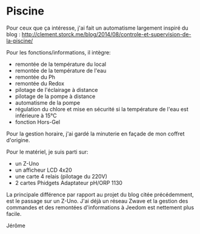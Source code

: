 # Piscine

Pour ceux que ça intéresse, j'ai fait un automatisme largement inspiré du blog :
http://clement.storck.me/blog/2014/08/controle-et-supervision-de-la-piscine/

Pour les fonctions/informations, il intègre:
- remontée de la température du local
- remontée de la température de l'eau
- remontée du Ph
- remontée du Redox
- pilotage de l'éclairage à distance
- pilotage de la pompe à distance
- automatisme de la pompe
- régulation du chlore et mise en sécurité si la température de l'eau est inférieure à 15°C
- fonction Hors-Gel

Pour la gestion horaire, j'ai gardé la minuterie en façade de mon coffret d'origine.

Pour le matériel, je suis parti sur:
- un Z-Uno
- un afficheur LCD 4x20
- une carte 4 relais (pilotage du 220V)
- 2 cartes Phidgets Adaptateur pH/ORP 1130

La principale différence par rapport au projet du blog citée précédemment, est le passage sur un Z-Uno. J'ai déjà un réseau Zwave et la gestion des commandes et des remontées d'informations à Jeedom est nettement plus facile.

Jérôme
